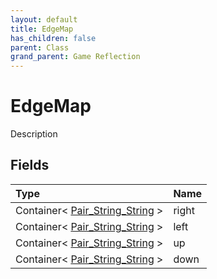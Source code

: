 ```yaml
---
layout: default
title: EdgeMap
has_children: false
parent: Class
grand_parent: Game Reflection
---
```

# EdgeMap
Description 

## Fields

| Type | Name |
|:----------|:--------------|
| Container< [Pair_String_String](/riftbreaker-wiki/docs/game-reflection/classes/pair__string__string/) > | right |
| Container< [Pair_String_String](/riftbreaker-wiki/docs/game-reflection/classes/pair__string__string/) > | left |
| Container< [Pair_String_String](/riftbreaker-wiki/docs/game-reflection/classes/pair__string__string/) > | up |
| Container< [Pair_String_String](/riftbreaker-wiki/docs/game-reflection/classes/pair__string__string/) > | down |

